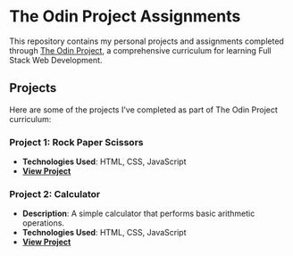 
# The Odin Project Assignments

This repository contains my personal projects and assignments completed through [The Odin Project](https://www.theodinproject.com/), a comprehensive curriculum for learning Full Stack Web Development.

## Projects

Here are some of the projects I've completed as part of The Odin Project curriculum:

### Project 1: Rock Paper Scissors
- **Technologies Used**: HTML, CSS, JavaScript
- **[View Project](./JavaScript-exercises/Rock_paper/index.html)**

### Project 2: Calculator
- **Description**: A simple calculator that performs basic arithmetic operations.
- **Technologies Used**: HTML, CSS, JavaScript
- **[View Project](./JavaScript-exercises/Calculator/index.html)**